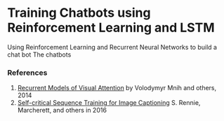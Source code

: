 # Training Chatbots using Reinforcement Learning and LSTM
Using Reinforcement Learning and Recurrent Neural Networks to build a chat bot
The chatbots

### References
1. [Recurrent Models of Visual Attention](https://arxiv.org/abs/1406.6247) by Volodymyr Mnih and others, 2014 
2. [Self-critical Sequence Training for Image Captioning](https://arxiv.org/abs/1612.00563) S. Rennie, Marcherett, and others in 2016